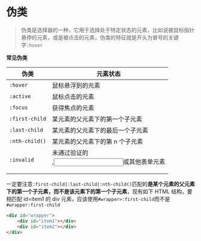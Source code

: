 # 伪类

> 伪类是选择器的一种，它用于选择处于特定状态的元素，比如说被鼠标指针悬停的元素，或是被点击的元素，伪类的特征就是开头为冒号的关键字`:hover`

**常见伪类**

| 伪类           | 元素状态                                 |
| -------------- | ---------------------------------------- |
| `:hover`       | 鼠标悬浮到的元素                         |
| `:active`      | 鼠标点击的元素                           |
| `:focus`       | 获得焦点的元素                           |
| `:first-child` | 某元素的父元素下的第一个子元素           |
| `:last-child`  | 某元素的父元素下的最后一个子元素         |
| `:nth-child()` | 某元素的父元素下的第 n 个子元素          |
| `:invalid`     | 未通过验证的<form>,<input>或其他表单元素 |

一定要注意`:first-child|:last-child|:nth-child()`匹配的**是某个元素的父元素下的第一个子元素，而不是该元素下的第一个子元素**，现有如下 HTML 结构，要相匹配 id=item1 的 div 元素，应该使用`#wrapper>:first-child`而不是`#wrapper:first-child`

```html
<div id="wrapper">
    <div id="item1"></div>
    <div id="item2"></div>
</div>
```
